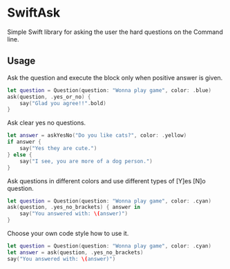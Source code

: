 # SwiftAsk

Simple Swift library for asking the user the hard questions on the Command line.

## Usage

Ask the question and execute the block only when positive answer is given.

```swift
let question = Question(question: "Wonna play game", color: .blue)
ask(question, .yes_or_no) {
    say("Glad you agree!!".bold)
}
```

Ask clear yes no questions.

```swift
let answer = askYesNo("Do you like cats?", color: .yellow)
if answer {
    say("Yes they are cute.")
} else {
    say("I see, you are more of a dog person.")
}
```
Ask questions in different colors and use different types of [Y]es [N]o question.
```swift
let question = Question(question: "Wonna play game", color: .cyan)
ask(question, .yes_no_brackets) { answer in
    say("You answered with: \(answer)")
}
```
Choose your own code style how to use it.
```swift
let question = Question(question: "Wonna play game", color: .cyan)
let answer = ask(question, .yes_no_brackets)
say("You answered with: \(answer)")
```
